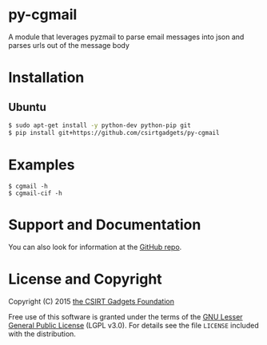 # py-cgmail
A module that leverages pyzmail to parse email messages into json and parses urls out of the message body

# Installation

## Ubuntu
  ```bash
  $ sudo apt-get install -y python-dev python-pip git
  $ pip install git+https://github.com/csirtgadgets/py-cgmail
  ```

# Examples
```
$ cgmail -h
$ cgmail-cif -h
```

# Support and Documentation

You can also look for information at the [GitHub repo](https://github.com/csirtgadgets/py-cgmail).

# License and Copyright

Copyright (C) 2015 [the CSIRT Gadgets Foundation](http://csirtgadgets.org)

Free use of this software is granted under the terms of the [GNU Lesser General Public License](https://www.gnu.org/licenses/lgpl.html) (LGPL v3.0). For details see the file ``LICENSE`` included with the distribution.
